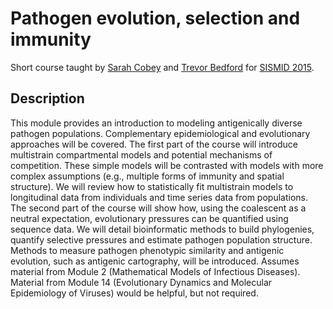 # Pathogen evolution, selection and immunity

Short course taught by [Sarah Cobey](http://cobeylab.uchicago.edu/) and [Trevor Bedford](http://bedford.io/) for [SISMID 2015](https://depts.washington.edu/sismid/general.html).

## Description
This module provides an introduction to modeling antigenically diverse pathogen populations.
Complementary epidemiological and evolutionary approaches will be covered.
The first part of the course will introduce multistrain compartmental models and potential mechanisms of competition.
These simple models will be contrasted with models with more complex assumptions (e.g., multiple forms of immunity and spatial structure).
We will review how to statistically fit multistrain models to longitudinal data from individuals and time series data from populations.
The second part of the course will show how, using the coalescent as a neutral expectation, evolutionary pressures can be quantified using sequence data.
We will detail bioinformatic methods to build phylogenies, quantify selective pressures and estimate pathogen population structure.
Methods to measure pathogen phenotypic similarity and antigenic evolution, such as antigenic cartography, will be introduced.
Assumes material from Module 2 (Mathematical Models of Infectious Diseases).
Material from Module 14 (Evolutionary Dynamics and Molecular Epidemiology of Viruses) would be helpful, but not required.
